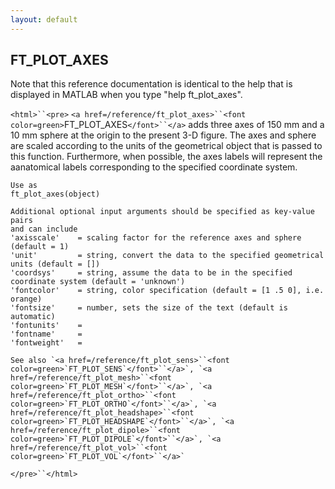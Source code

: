```yaml
---
layout: default
---
```


##  FT_PLOT_AXES

Note that this reference documentation is identical to the help that is displayed in MATLAB when you type "help ft_plot_axes".

`<html>``<pre>`
    `<a href=/reference/ft_plot_axes>``<font color=green>`FT_PLOT_AXES`</font>``</a>` adds three axes of 150 mm and a 10 mm sphere at the origin to the
    present 3-D figure. The axes and sphere are scaled according to the units of the
    geometrical object that is passed to this function. Furthermore, when possible,
    the axes labels will represent the aanatomical labels corresponding to the
    specified coordinate system.
 
    Use as
    ft_plot_axes(object)
 
    Additional optional input arguments should be specified as key-value pairs
    and can include
    'axisscale'    = scaling factor for the reference axes and sphere (default = 1)
    'unit'         = string, convert the data to the specified geometrical units (default = [])
    'coordsys'     = string, assume the data to be in the specified coordinate system (default = 'unknown')
    'fontcolor'    = string, color specification (default = [1 .5 0], i.e. orange)
    'fontsize'     = number, sets the size of the text (default is automatic)
    'fontunits'    =
    'fontname'     =
    'fontweight'   =
 
    See also `<a href=/reference/ft_plot_sens>``<font color=green>`FT_PLOT_SENS`</font>``</a>`, `<a href=/reference/ft_plot_mesh>``<font color=green>`FT_PLOT_MESH`</font>``</a>`, `<a href=/reference/ft_plot_ortho>``<font color=green>`FT_PLOT_ORTHO`</font>``</a>`, `<a href=/reference/ft_plot_headshape>``<font color=green>`FT_PLOT_HEADSHAPE`</font>``</a>`, `<a href=/reference/ft_plot_dipole>``<font color=green>`FT_PLOT_DIPOLE`</font>``</a>`, `<a href=/reference/ft_plot_vol>``<font color=green>`FT_PLOT_VOL`</font>``</a>`
`</pre>``</html>`

